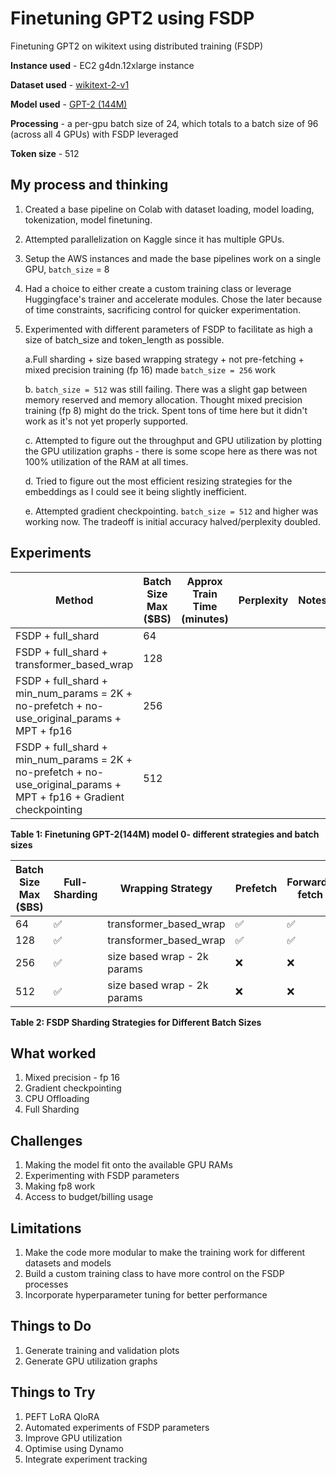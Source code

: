 # Finetuning GPT2 using FSDP
Finetuning GPT2 on wikitext using distributed training (FSDP)

   **Instance used** - EC2 g4dn.12xlarge instance

   **Dataset used** - [wikitext-2-v1](https://huggingface.co/datasets/wikitext/viewer/wikitext-2-v1)

   **Model used** - [GPT-2 (144M)](https://huggingface.co/openai-community/gpt2)

   **Processing** - a per-gpu batch size of 24, which totals to a batch size of 96 (across all 4 GPUs) with FSDP leveraged

   **Token size** - 512 

## My process and thinking
1. Created a base pipeline on Colab with dataset loading, model loading, tokenization, model finetuning.
   
2. Attempted parallelization on Kaggle since it has multiple GPUs.
   
3. Setup the AWS instances and made the base pipelines work on a single GPU, `batch_size` = 8
   
4. Had a choice to either create a custom training class or leverage Huggingface's trainer and accelerate modules. Chose the later because of time constraints, sacrificing control for quicker experimentation.
   
5. Experimented with different parameters of FSDP to facilitate as high a size of batch_size and token_length as possible.
   
   a.Full sharding + size based wrapping strategy + not pre-fetching + mixed precision training (fp 16) made `batch_size = 256` work

   b. `batch_size = 512` was still failing. There was a slight gap between memory reserved and memory allocation. Thought mixed precision training (fp 8) might do the trick. Spent tons of time here but it didn't work as it's not yet properly supported.
   
   c. Attempted to figure out the throughput and GPU utilization by plotting the GPU utilization graphs - there is some scope here as there was not 100% utilization of the RAM at all times.

   d. Tried to figure out the most efficient resizing strategies for the embeddings as I could see it being  slightly inefficient.
   
   e. Attempted gradient checkpointing. `batch_size = 512` and higher was working now. The tradeoff is initial accuracy halved/perplexity doubled.



## Experiments


| Method | Batch Size Max ($BS) | Approx Train Time (minutes) | Perplexity | Notes
| --- | --- | --- | --- | --- |
| FSDP + full_shard | 64 |  |  |  |
| FSDP + full_shard + transformer_based_wrap | 128 |  |  |  |
| FSDP + full_shard + min_num_params = 2K + no-prefetch + no-use_original_params + MPT + fp16 | 256 |  |  |  |
| FSDP + full_shard + min_num_params = 2K + no-prefetch + no-use_original_params + MPT + fp16 + Gradient checkpointing  | 512 |  |  |  |

**Table 1: Finetuning GPT-2(144M) model 0- different strategies and batch sizes**

| Batch Size Max ($BS) | Full-Sharding | Wrapping Strategy | Prefetch | Forward-fetch | use_original_params | CPU-RAM Offloading+Efficient Loading | Mixed Precision Training
| --- | --- | --- | --- | --- | --- | --- | --- |
| 64 | ✅ | transformer_based_wrap |✅  | ✅ | ✅ | ✅ |❌  |
| 128 | ✅ | transformer_based_wrap | ✅ | ✅ | ✅ |✅  | ❌ |
| 256 | ✅ | size based wrap - 2k params | ❌ | ❌ | ❌ | ✅ | ✅ |
| 512  | ✅ | size based wrap - 2k params |  ❌| ❌ | ❌ | ✅ | ✅ |

**Table 2: FSDP Sharding Strategies for Different Batch Sizes**

## What worked
1.  Mixed precision - fp 16
2.  Gradient checkpointing
3.  CPU Offloading
4.  Full Sharding

## Challenges 
1.  Making the model fit onto the available GPU RAMs
2.  Experimenting with FSDP parameters
3.  Making fp8 work
4.  Access to budget/billing usage

## Limitations
1.  Make the code more modular to make the training work for different datasets and models 
2.  Build a custom training class to have more control on the FSDP processes
3.  Incorporate hyperparameter tuning for better performance

## Things to Do
1.  Generate training and validation plots
2.  Generate GPU utilization graphs

## Things to Try
1.  PEFT LoRA QloRA
2.  Automated experiments of FSDP parameters
3.  Improve GPU utilization
4.  Optimise using Dynamo
5.  Integrate experiment tracking 





